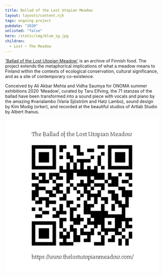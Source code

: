 ```yaml
---
title: Ballad of the Lost Utopian Meadow
layout: layouts/content.njk
tags: ongoing project
pubdate: "2020"
unlisted: "false"
hero: /static/img/blum_ig.jpg
children:
  - Lost ~ The Meadow
---
```

['Ballad of the Lost Utopian Meadow'](https://www.thelostutopianmeadow.com/) is an archive of Finnish food. The project extends the metaphorical implications of what a meadow means to Finland within the contexts of ecological conservation, cultural significance, and as a site of contemporary co-existence.

Conceived by Ali Akbar Mehta and Vidha Saumya for ONOMA summer exhibitions 2020 ‘Meadow’, curated by Taru Elfving, the 71 stanzas of the ballad have been transformed into a sound piece with vocals and piano by the amazing #varialambo (Varia Sjöström and Hatz Lambo), sound design by Kim Modig (orker), and recorded at the beautiful studios of Artlab Studio by Albert Ihanus.

![](/static/img/ali-vidha_ballad-of-the-lost-utopian-meadow_qr-code_2020.jpg)
